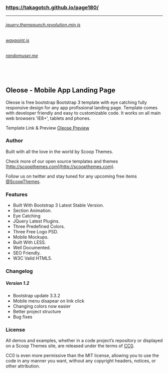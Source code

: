 ### https://takagotch.github.io/page180/
---

###### [jquery.themepunch.revolution.min.js](https://github.com/takagotch/jquery.themepunch.revolution.min.js)
 
###### [waypoint.js](https://github.com/takagotch/waypoint.js)

###### [randomuser.me](https://github.com/takagotch/randomuser.me)







```
```

```
```

```
```





## Oleose - Mobile App Landing Page

Oleose is free bootstrap Bootstrap 3 template with eye catching fully responsive design for any app profissional landing page. Template comes with developer friendly and easy to customizable code. It works on all main web browsers 'IE8+', tablets and phones.

Template Link & Preview [Oleose Preview](http://www.scoopthemes.com/templates/Oleose-Theme/)

### Author

Built with all the love in the world by Scoop Themes.

Check more of our open source templates and themes [http://scoopthemes.com](http://scoopthemes.com).

Follow us on twitter and stay tuned for any upcoming free items [@ScoopThemes](https://twitter.com/ScoopThemes).

### Features

+ Built With Bootstrap 3 Latest Stable Version.
+ Section Animation.
+ Eye Catching
+ JQuery Latest Plugins.
+ Three Predefined Colors.
+ Three Free Logo PSD.
+ Mobile Mockups.
+ Built With LESS.
+ Well Documented.
+ SEO Friendly.
+ W3C Valid HTML5.

### Changelog

##### Version 1.2
+ Bootstrap update 3.3.2
+ Mobile menu disapear on link click
+ Changing colors now easier
+ Better project structure
+ Bug fixes


### License

All demos and examples, whether in a code project’s repository or displayed on a Scoop Themes site, are released under the terms of [CC0](http://en.wikipedia.org/wiki/Creative_Commons_license/).

CC0 is even more permissive than the MIT license, allowing you to use the code in any manner you want, without any copyright headers, notices, or other attribution.

